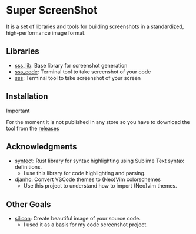 # **S**uper **S**creen**S**hot
It is a set of libraries and tools for building screenshots in a standardized, high-performance image format.

## Libraries
- [sss_lib](./crates/sss_lib): Base library for screenshot generation
- [sss_code](./crates/sss_code): Terminal tool to take screenshot of your code
- [sss](./crates/sss_cli): Terminal tool to take screenshot of your screen

## Installation
> [!IMPORTANT]
> For the moment it is not published in any store so you have to download the tool from the [releases](https://github.com/SergioRibera/sss/releases)

## Acknowledgments
- [syntect](https://github.com/trishume/syntect): Rust library for syntax highlighting using Sublime Text syntax definitions. 
  - I use this library for code highlighting and parsing.
- [djanho](https://github.com/viniciusmuller/djanho): Convert VSCode themes to (Neo)Vim colorschemes
  - Use this project to understand how to import (Neo)vim themes.

## Other Goals
- [silicon](https://github.com/Aloxaf/silicon): Create beautiful image of your source code. 
  - I used it as a basis for my code screenshot project.
